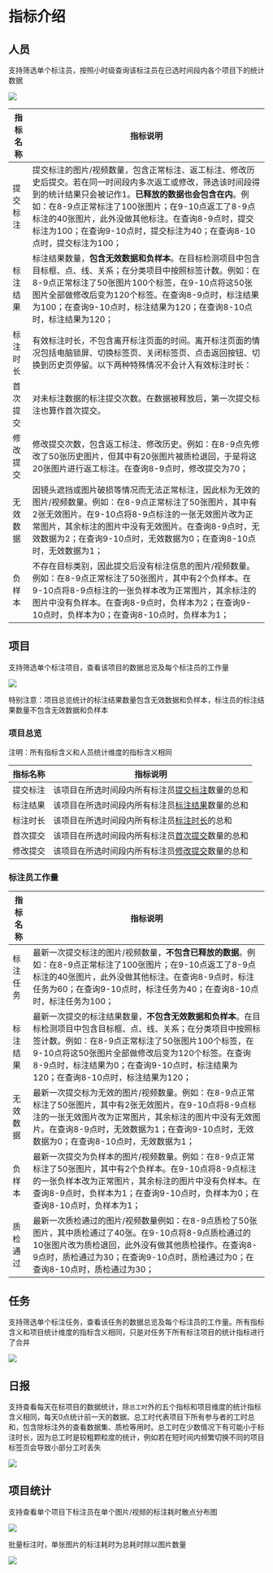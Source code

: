 # 指标介绍

## 人员

支持筛选单个标注员，按照小时级查询该标注员在已选时间段内各个项目下的统计数据

![](images/绩效管理/image-4.png)

| **指标名称** | **指标说明**                                                                                                                                                                                     |
| -------- | -------------------------------------------------------------------------------------------------------------------------------------------------------------------------------------------- |
| 提交标注     | 提交标注的图片/视频数量，包含正常标注、返工标注、修改历史后提交。若在同一时间段内多次返工或修改，筛选该时间段得到的统计结果只会被记作1。**已释放的数据也会包含在内**。例如：在8-9点正常标注了100张图片；在9-10点返工了8-9点标注的40张图片，此外没做其他标注。在查询8-9点时，提交标注为100；在查询9-10点时，提交标注为40；在查询8-10点时，提交标注为100； |
| 标注结果     | 标注结果数量，**包含无效数据和负样本**。在目标检测项目中包含目标框、点、线、关系；在分类项目中按照标签计数。例如：在8-9点正常标注了50张图片100个标签，在9-10点将这50张图片全部做修改后变为120个标签。在查询8-9点时，标注结果为100；在查询9-10点时，标注结果为120；在查询8-10点时，标注结果为120；                            |
| 标注时长     | 有效标注时长，不包含离开标注页面的时间。离开标注页面的情况包括电脑锁屏、切换标签页、关闭标签页、点击返回按钮、切换到历史页停留。以下两种特殊情况不会计入有效标注时长：                                                                                                          |
| 首次提交     | 对未标注数据的标注提交次数。在数据被释放后，第一次提交标注也算作首次提交。                                                                                                                                                        |
| 修改提交     | 修改提交次数，包含返工标注、修改历史。例如：在8-9点先修改了50张历史图片，但其中有20张图片被质检退回，于是将这20张图片进行返工标注。在查询8-9点时，修改提交为70；                                                                                                      |
| 无效数据     | 因镜头遮挡或图片破损等情况而无法正常标注，因此标为无效的图片/视频数量。例如：在8-9点正常标注了50张图片，其中有2张无效图片。在9-10点将8-9点标注的一张无效图片改为正常图片，其余标注的图片中没有无效图片。在查询8-9点时，无效数据为2；在查询9-10点时，无效数据为0；在查询8-10点时，无效数据为1；                                |
| 负样本      | 不存在目标类别，因此提交后没有标注信息的图片/视频数量。例如：在8-9点正常标注了50张图片，其中有2个负样本。在9-10点将8-9点标注的一张负样本改为正常图片，其余标注的图片中没有负样本。在查询8-9点时，负样本为2；在查询9-10点时，负样本为0；在查询8-10点时，负样本为1；                                              |



## 项目

支持筛选单个标注项目，查看该项目的数据总览及每个标注员的工作量

![](images/绩效管理/image-5.png)

特别注意：项目总览统计的标注结果数量包含无效数据和负样本，标注员的标注结果数量不包含无效数据和负样本



### 项目总览

注明：所有指标含义和人员统计维度的指标含义相同

| **指标名称** | **指标说明**                                                                                                              |
| -------- | --------------------------------------------------------------------------------------------------------------------- |
| 提交标注     | 该项目在所选时间段内所有标注员[提交标注](https://mx4lbik1jc.feishu.cn/docx/T0FCd5XHXoyO84xIyO6c64ywnUg#doxcnamZykSVgT8EUTWkBPoYpTg)数量的总和 |
| 标注结果     | 该项目在所选时间段内所有标注员[标注结果](https://mx4lbik1jc.feishu.cn/docx/T0FCd5XHXoyO84xIyO6c64ywnUg#doxcnV3NnHJWBsSHF0xIZbTYMuf)数量的总和 |
| 标注时长     | 该项目在所选时间段内所有标注员[标注时长](https://mx4lbik1jc.feishu.cn/docx/T0FCd5XHXoyO84xIyO6c64ywnUg#doxcnHjlolINz31uP6xtb12SWkf)的总和   |
| 首次提交     | 该项目在所选时间段内所有标注员[首次提交](https://mx4lbik1jc.feishu.cn/docx/T0FCd5XHXoyO84xIyO6c64ywnUg#doxcndSDiNSx3lI1SzsYgHKGbxg)数量的总和 |
| 修改提交     | 该项目在所选时间段内所有标注员[修改提交](https://mx4lbik1jc.feishu.cn/docx/T0FCd5XHXoyO84xIyO6c64ywnUg#doxcneQK9d4mswjYNGYVuOpwu2d)数量的总和 |



### 标注员工作量

| **指标名称** | **指标说明**                                                                                                                                                                |
| -------- | ----------------------------------------------------------------------------------------------------------------------------------------------------------------------- |
| 标注任务     | 最新一次提交标注的图片/视频数量，**不包含已释放的数据**。例如：在8-9点正常标注了100张图片；在9-10点返工了8-9点标注的40张图片，此外没做其他标注。在查询8-9点时，标注任务为60；在查询9-10点时，标注任务为40；在查询8-10点时，标注任务为100；                                    |
| 标注结果     | 最新一次提交的标注结果数量，**不包含无效数据和负样本**。在目标检测项目中包含目标框、点、线、关系；在分类项目中按照标签计数。例如：在8-9点正常标注了50张图片100个标签，在9-10点将这50张图片全部做修改后变为120个标签。在查询8-9点时，标注结果为0；在查询9-10点时，标注结果为120；在查询8-10点时，标注结果为120； |
| 无效数据     | 最新一次提交标为无效的图片/视频数量。例如：在8-9点正常标注了50张图片，其中有2张无效图片。在9-10点将8-9点标注的一张无效图片改为正常图片，其余标注的图片中没有无效图片。在查询8-9点时，无效数据为1；在查询9-10点时，无效数据为0；在查询8-10点时，无效数据为1；                            |
| 负样本      | 最新一次提交为负样本的图片/视频数量。例如：在8-9点正常标注了50张图片，其中有2个负样本。在9-10点将8-9点标注的一张负样本改为正常图片，其余标注的图片中没有负样本。在查询8-9点时，负样本为1；在查询9-10点时，负样本为0；在查询8-10点时，负样本为1；                                  |
| 质检通过     | 最新一次质检通过的图片/视频数量例如：在8-9点质检了50张图片，其中质检通过了40张。在9-10点将8-9点质检通过的10张图片改为质检退回，此外没有做其他质检操作。在查询8-9点时，质检通过为30；在查询9-10点时，质检通过为0；在查询8-10点时，质检通过为30；                                |



## 任务

支持筛选单个标注任务，查看该任务的数据总览及每个标注员的工作量。所有指标含义和项目统计维度的指标含义相同，只是对任务下所有标注项目的统计指标进行了合并

![](images/绩效管理/image.png)



## 日报

支持查看每天在标项目的数据统计，除`总工时`外的五个指标和项目维度的统计指标含义相同，每天0点统计前一天的数据。总工时代表项目下所有参与者的工时总和，包含除标注外的查看数据集、质检等用时。总工时在少数情况下有可能小于标注时长，因为总工时是较粗颗粒度的统计，例如若在短时间内频繁切换不同的项目标签页会导致小部分工时丢失

![](images/绩效管理/image-1.png)



## 项目统计

支持查看单个项目下标注员在单个图片/视频的标注耗时散点分布图

![](images/绩效管理/image-2.png)

批量标注时，单张图片的标注耗时为总耗时除以图片数量



![](images/绩效管理/image-3.png)

